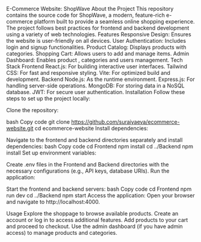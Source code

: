 E-Commerce Website: ShopWave
About the Project
This repository contains the source code for ShopWave, a modern, feature-rich e-commerce platform built to provide a seamless online shopping experience. The project follows best practices for frontend and backend development using a variety of web technologies.
Features
Responsive Design: Ensures the website is user-friendly on all devices.
User Authentication: Includes login and signup functionalities.
Product Catalog: Displays products with categories.
Shopping Cart: Allows users to add and manage items.
Admin Dashboard: Enables product , categories and users management.
Tech Stack
Frontend
React.js: For building interactive user interfaces.
Tailwind CSS: For fast and responsive styling.
Vite: For optimized build and development.
Backend
Node.js: As the runtime environment.
Express.js: For handling server-side operations.
MongoDB: For storing data in a NoSQL database.
JWT: For secure user authentication.
Installation
Follow these steps to set up the project locally:

Clone the repository:

bash
Copy code
git clone https://github.com/suraiyaeva/ecommerce-website.git
cd ecommerce-website
Install dependencies:

Navigate to the frontend and backend directories separately and install dependencies:
bash
Copy code
cd Frontend
npm install
cd ../Backend
npm install
Set up environment variables:

Create .env files in the Frontend and Backend directories with the necessary configurations (e.g., API keys, database URIs).
Run the application:

Start the frontend and backend servers:
bash
Copy code
cd Frontend
npm run dev
cd ../Backend
npm start
Access the application: Open your browser and navigate to http://localhost:4000.

Usage
Explore the shoppage to browse available products.
Create an account or log in to access additional features.
Add products to your cart and proceed to checkout.
Use the admin dashboard (if you have admin access) to manage products and categories.




